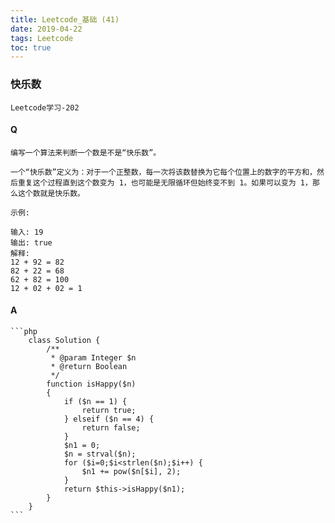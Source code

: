 ```yaml
---
title: Leetcode_基础 (41)
date: 2019-04-22
tags: Leetcode
toc: true
---
```


### 快乐数
    Leetcode学习-202

<!-- more -->

#### Q
    编写一个算法来判断一个数是不是“快乐数”。

    一个“快乐数”定义为：对于一个正整数，每一次将该数替换为它每个位置上的数字的平方和，然后重复这个过程直到这个数变为 1，也可能是无限循环但始终变不到 1。如果可以变为 1，那么这个数就是快乐数。

    示例: 

    输入: 19
    输出: true
    解释: 
    12 + 92 = 82
    82 + 22 = 68
    62 + 82 = 100
    12 + 02 + 02 = 1

#### A
    ```php
        class Solution {
            /**
             * @param Integer $n
             * @return Boolean
             */
            function isHappy($n) 
            {
                if ($n == 1) {
                    return true;
                } elseif ($n == 4) {
                    return false;
                }
                $n1 = 0;
                $n = strval($n);
                for ($i=0;$i<strlen($n);$i++) {
                    $n1 += pow($n[$i], 2);
                }
                return $this->isHappy($n1);
            }
        }
    ```
